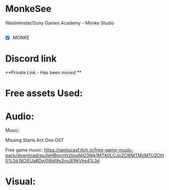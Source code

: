 # MonkeSee
Westminster/Sony Games Academy - Monke Studio

##

 - [x] MONKE




##
# Discord link
**Private Link - Has been moved **

##

# Free assets Used:

# Audio:

Music:

Missing Starts Act One OST

Free game music:
https://iamlucasf.itch.io/free-game-music-pack/download/eyJleHBpcmVzIjoxNjQ3Njk1MTA0LCJpZCI6MTMzMTU2OH0%3d.NCIEUa8Dej0WdI9s2rnJERkVhs4%3d 

##

# Visual:
